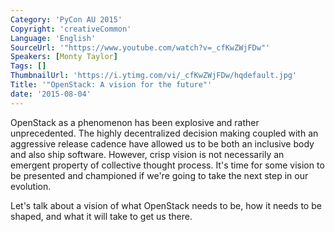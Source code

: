 ```yaml
---
Category: 'PyCon AU 2015'
Copyright: 'creativeCommon'
Language: 'English'
SourceUrl: '"https://www.youtube.com/watch?v=_cfKwZWjFDw"'
Speakers: [Monty Taylor]
Tags: []
ThumbnailUrl: 'https://i.ytimg.com/vi/_cfKwZWjFDw/hqdefault.jpg'
Title: '"OpenStack: A vision for the future"'
date: '2015-08-04'
---
```

OpenStack as a phenomenon has been explosive and rather unprecedented. The highly decentralized decision making coupled with an aggressive release cadence have allowed us to be both an inclusive body and also ship software. However, crisp vision is not necessarily an emergent property of collective thought process. It's time for some vision to be presented and championed if we're going to take the next step in our evolution.

Let's talk about a vision of what OpenStack needs to be, how it needs to be shaped, and what it will take to get us there.

